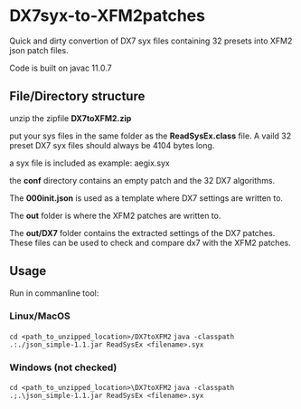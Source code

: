 # DX7syx-to-XFM2patches
Quick and dirty convertion of DX7 syx files containing 32 presets into XFM2 json patch files.

Code is built on javac 11.0.7


## File/Directory structure

unzip the zipfile **DX7toXFM2.zip**

put your sys files in the same folder as the **ReadSysEx.class** file. A vaild 32 preset DX7 syx files should always be 4104 bytes long.

a syx file is included as example: aegix.syx

the **conf** directory contains an empty patch and the 32 DX7 algorithms.

The **000init.json** is used as a template where DX7 settings are written to. 

The **out** folder is where the XFM2 patches are written to.

The **out/DX7** folder contains the extracted settings of the DX7 patches. These files can be used to check and compare dx7 with the XFM2 patches. 

## Usage
Run in commanline tool:

### Linux/MacOS
  `cd <path_to_unzipped_location>/DX7toXFM2`
  `java -classpath .:./json_simple-1.1.jar ReadSysEx <filename>.syx`
  
### Windows (not checked)

  `cd <path_to_unzipped_location>\DX7toXFM2`
  `java -classpath .;.\json_simple-1.1.jar ReadSysEx <filename>.syx`
  

